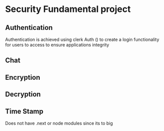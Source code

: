 # Security Fundamental project 

## Authentication
Authentication is achieved using clerk Auth () to create a login functionality for users to access to ensure applications integrity 

## Chat 


## Encryption 

## Decryption 

## Time Stamp 

Does not have .next or node modules since its to big 
